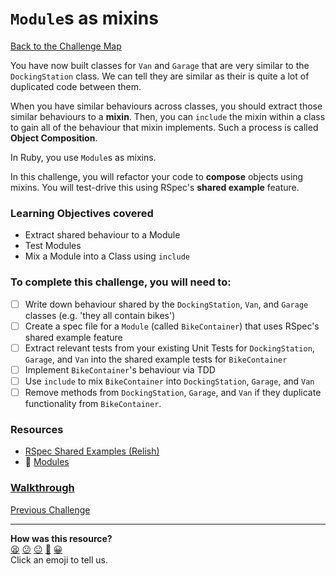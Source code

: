 # `Module`s as mixins

[Back to the Challenge Map](0_challenge_map.md)

You have now built classes for `Van` and `Garage` that are very similar to the `DockingStation` class. We can tell they are similar as their is quite a lot of duplicated code between them.

When you have similar behaviours across classes, you should extract those similar behaviours to a **mixin**. Then, you can `include` the mixin within a class to gain all of the behaviour that mixin implements. Such a process is called **Object Composition**.

In Ruby, you use `Module`s as mixins.

In this challenge, you will refactor your code to **compose** objects using mixins. You will test-drive this using RSpec's **shared example** feature.

### Learning Objectives covered
- Extract shared behaviour to a Module
- Test Modules
- Mix a Module into a Class using `include`

### To complete this challenge, you will need to:

- [ ] Write down behaviour shared by the `DockingStation`, `Van`, and `Garage` classes (e.g. 'they all contain bikes')
- [ ] Create a spec file for a `Module` (called `BikeContainer`) that uses RSpec's shared example feature
- [ ] Extract relevant tests from your existing Unit Tests for `DockingStation`, `Garage`, and `Van` into the shared example tests for `BikeContainer`
- [ ] Implement `BikeContainer`'s behaviour via TDD
- [ ] Use `include` to mix `BikeContainer` into `DockingStation`, `Garage`, and `Van`
- [ ] Remove methods from `DockingStation`, `Garage`, and `Van` if they duplicate functionality from `BikeContainer`.

### Resources
- [RSpec Shared Examples (Relish)](https://www.relishapp.com/rspec/rspec-core/v/2-0/docs/example-groups/shared-example-group)
- :pill: [Modules](https://github.com/makersacademy/course/blob/main/pills/modules.md)


### [Walkthrough](walkthroughs/22.md)

[Previous Challenge](21_men_with_ven.md)

<!-- BEGIN GENERATED SECTION DO NOT EDIT -->

---

**How was this resource?**  
[😫](https://airtable.com/shrUJ3t7KLMqVRFKR?prefill_Repository=course&prefill_File=boris_bikes/22_modules_as_mixins.md&prefill_Sentiment=😫) [😕](https://airtable.com/shrUJ3t7KLMqVRFKR?prefill_Repository=course&prefill_File=boris_bikes/22_modules_as_mixins.md&prefill_Sentiment=😕) [😐](https://airtable.com/shrUJ3t7KLMqVRFKR?prefill_Repository=course&prefill_File=boris_bikes/22_modules_as_mixins.md&prefill_Sentiment=😐) [🙂](https://airtable.com/shrUJ3t7KLMqVRFKR?prefill_Repository=course&prefill_File=boris_bikes/22_modules_as_mixins.md&prefill_Sentiment=🙂) [😀](https://airtable.com/shrUJ3t7KLMqVRFKR?prefill_Repository=course&prefill_File=boris_bikes/22_modules_as_mixins.md&prefill_Sentiment=😀)  
Click an emoji to tell us.

<!-- END GENERATED SECTION DO NOT EDIT -->
